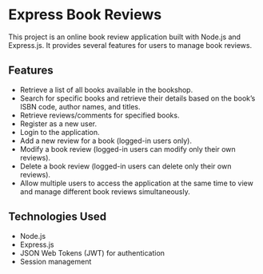 # Express Book Reviews

This project is an online book review application built with Node.js and Express.js. It provides several features for users to manage book reviews.

## Features

- Retrieve a list of all books available in the bookshop.
- Search for specific books and retrieve their details based on the book’s ISBN code, author names, and titles.
- Retrieve reviews/comments for specified books.
- Register as a new user.
- Login to the application.
- Add a new review for a book (logged-in users only).
- Modify a book review (logged-in users can modify only their own reviews).
- Delete a book review (logged-in users can delete only their own reviews).
- Allow multiple users to access the application at the same time to view and manage different book reviews simultaneously.

## Technologies Used

- Node.js
- Express.js
- JSON Web Tokens (JWT) for authentication
- Session management